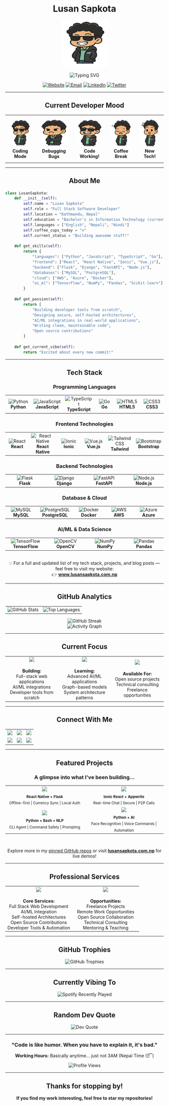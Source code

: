 <div align="center">

# Lusan Sapkota

<img src="https://raw.githubusercontent.com/Lusan-sapkota/Lusan-sapkota/main/assets/avatar-cool.png" alt="Lusan Avatar" width="150" height="150">

<div align="center">
  
  ![Typing SVG](https://readme-typing-svg.herokuapp.com?font=Inter&size=24&pause=1000&color=f39c12&center=true&vCenter=true&width=600&lines=Full+Stack+Software+Developer;Python+%7C+JavaScript+%7C+TypeScript;AI%2FML+Enthusiast;Open+Source+Contributor;From+Nepal+with+Love)
  
</div>

<div align="center">
  
  [![Website](https://img.shields.io/badge/Website-lusansapkota.com.np-f39c12?style=for-the-badge&logo=google-chrome&logoColor=white)](https://www.lusansapkota.com.np)
  [![Email](https://img.shields.io/badge/Email-sapkotalusan@gmail.com-EA4335?style=for-the-badge&logo=gmail&logoColor=white)](mailto:sapkotalusan@gmail.com)
  [![LinkedIn](https://img.shields.io/badge/LinkedIn-Connect-d35400?style=for-the-badge&logo=linkedin&logoColor=white)](https://www.linkedin.com/in/lusan-sapkota-a08194284/)
  [![Twitter](https://img.shields.io/badge/Twitter-Follow-1DA1F2?style=for-the-badge&logo=twitter&logoColor=white)](https://twitter.com/LusanSapkota)
  
</div>

</div>

---

<div align="center">

## Current Developer Mood

<div align="center">

<table>
<tr>

<td align="center" style="padding: 12px;">
  <img src="https://raw.githubusercontent.com/Lusan-sapkota/Lusan-sapkota/main/assets/avatar-cool.png" width="90" height="90" style="border-radius: 50%;"><br>
  <b>Coding Mode</b>
</td>

<td align="center" style="padding: 12px;">
  <img src="https://raw.githubusercontent.com/Lusan-sapkota/Lusan-sapkota/main/assets/avatar-angry.png" width="90" height="90" style="border-radius: 50%;"><br>
  <b>Debugging Bugs</b>
</td>

<td align="center" style="padding: 12px;">
  <img src="https://raw.githubusercontent.com/Lusan-sapkota/Lusan-sapkota/main/assets/avatar-happy.png" width="90" height="90" style="border-radius: 50%;"><br>
  <b>Code Working!</b>
</td>

<td align="center" style="padding: 12px;">
  <img src="https://raw.githubusercontent.com/Lusan-sapkota/Lusan-sapkota/main/assets/avatar-sleeping.png" width="90" height="90" style="border-radius: 50%;"><br>
  <b>Coffee Break</b>
</td>

<td align="center" style="padding: 12px;">
  <img src="https://raw.githubusercontent.com/Lusan-sapkota/Lusan-sapkota/main/assets/avatar-surprised.png" width="90" height="90" style="border-radius: 50%;"><br>
  <b>New Tech!</b>
</td>

</tr>
</table>

</div>


---

## About Me

</div>

```python
class LusanSapkota:
    def __init__(self):
        self.name = "Lusan Sapkota"
        self.role = "Full Stack Software Developer"
        self.location = "Kathmandu, Nepal"
        self.education = "Bachelor's in Information Technology (current)"
        self.languages = ["English", "Nepali", "Hindi"]
        self.coffee_cups_today = "∞"
        self.current_status = "Building awesome stuff!"
        
    def get_skills(self):
        return {
            "languages": ["Python", "JavaScript", "TypeScript", "Go"],
            "frontend": ["React", "React Native", "Ionic", "Vue.js"],
            "backend": ["Flask", "Django", "FastAPI", "Node.js"],
            "databases": ["MySQL", "PostgreSQL"],
            "cloud": ["AWS", "Azure", "Docker"],
            "ai_ml": ["TensorFlow", "NumPy", "Pandas", "Scikit-learn"]
        }
        
    def get_passion(self):
        return [
            "Building developer tools from scratch",
            "Designing secure, self-hosted architectures", 
            "AI/ML integrations in real-world applications",
            "Writing clean, maintainable code",
            "Open source contributions"
        ]
        
    def get_current_vibe(self):
        return "Excited about every new commit!"
````

---

<div align="center">

## Tech Stack

### Programming Languages

<div align="center">
<table>
<tr>
<td align="center" width="120">
<img src="https://skillicons.dev/icons?i=python" width="65" height="65" alt="Python" />
<br><strong>Python</strong>
</td>
<td align="center" width="120">
<img src="https://skillicons.dev/icons?i=javascript" width="65" height="65" alt="JavaScript" />
<br><strong>JavaScript</strong>
</td>
<td align="center" width="120">
<img src="https://skillicons.dev/icons?i=typescript" width="65" height="65" alt="TypeScript" />
<br><strong>TypeScript</strong>
</td>
<td align="center" width="120">
<img src="https://skillicons.dev/icons?i=go" width="65" height="65" alt="Go" />
<br><strong>Go</strong>
</td>
<td align="center" width="120">
<img src="https://skillicons.dev/icons?i=html" width="65" height="65" alt="HTML5" />
<br><strong>HTML5</strong>
</td>
<td align="center" width="120">
<img src="https://skillicons.dev/icons?i=css" width="65" height="65" alt="CSS3" />
<br><strong>CSS3</strong>
</td>
</tr>
</table>
</div>

### Frontend Technologies

<div align="center">
<table>
<tr>
<td align="center" width="120">
<img src="https://skillicons.dev/icons?i=react" width="65" height="65" alt="React" />
<br><strong>React</strong>
</td>
<td align="center" width="150">
  <img src="https://raw.githubusercontent.com/github/explore/main/topics/react-native/react-native.png" width="65" height="65" alt="React Native" />
  <br><strong>React Native</strong>
</td>

<td align="center" width="150">
  <img src="https://upload.wikimedia.org/wikipedia/commons/d/d1/Ionic_Logo.svg" width="65" height="65" alt="Ionic" />
  <br><strong>Ionic</strong>
</td>
<td align="center" width="120">
<img src="https://skillicons.dev/icons?i=vue" width="65" height="65" alt="Vue.js" />
<br><strong>Vue.js</strong>
</td>
<td align="center" width="120">
<img src="https://skillicons.dev/icons?i=tailwind" width="65" height="65" alt="Tailwind CSS" />
<br><strong>Tailwind</strong>
</td>
<td align="center" width="120">
<img src="https://skillicons.dev/icons?i=bootstrap" width="65" height="65" alt="Bootstrap" />
<br><strong>Bootstrap</strong>
</td>
</tr>
</table>
</div>

### Backend Technologies

<div align="center">
<table>
<tr>
<td align="center" width="120">
<img src="https://skillicons.dev/icons?i=flask" width="65" height="65" alt="Flask" />
<br><strong>Flask</strong>
</td>
<td align="center" width="120">
<img src="https://skillicons.dev/icons?i=django" width="65" height="65" alt="Django" />
<br><strong>Django</strong>
</td>
<td align="center" width="120">
<img src="https://skillicons.dev/icons?i=fastapi" width="65" height="65" alt="FastAPI" />
<br><strong>FastAPI</strong>
</td>
<td align="center" width="120">
<img src="https://skillicons.dev/icons?i=nodejs" width="65" height="65" alt="Node.js" />
<br><strong>Node.js</strong>
</td>
</tr>
</table>
</div>

### Database & Cloud

<div align="center">
<table>
<tr>
<td align="center" width="120">
<img src="https://skillicons.dev/icons?i=mysql" width="65" height="65" alt="MySQL" />
<br><strong>MySQL</strong>
</td>
<td align="center" width="120">
<img src="https://skillicons.dev/icons?i=postgresql" width="65" height="65" alt="PostgreSQL" />
<br><strong>PostgreSQL</strong>
</td>
<td align="center" width="120">
<img src="https://skillicons.dev/icons?i=docker" width="65" height="65" alt="Docker" />
<br><strong>Docker</strong>
</td>
<td align="center" width="120">
<img src="https://skillicons.dev/icons?i=aws" width="65" height="65" alt="AWS" />
<br><strong>AWS</strong>
</td>
<td align="center" width="120">
<img src="https://skillicons.dev/icons?i=azure" width="65" height="65" alt="Azure" />
<br><strong>Azure</strong>
</td>
</tr>
</table>
</div>

### AI/ML & Data Science

<div align="center">
<table>
<tr>
<td align="center" width="120">
<img src="https://skillicons.dev/icons?i=tensorflow" width="65" height="65" alt="TensorFlow" />
<br><strong>TensorFlow</strong>
</td>
<td align="center" width="120">
<img src="https://skillicons.dev/icons?i=opencv" width="65" height="65" alt="OpenCV" />
<br><strong>OpenCV</strong>
</td>
<td align="center" width="120">
<img src="https://upload.wikimedia.org/wikipedia/commons/3/31/NumPy_logo_2020.svg" width="65" height="65" alt="NumPy" />
<br><strong>NumPy</strong>
</td>
<td align="center" width="120">
<img src="https://raw.githubusercontent.com/devicons/devicon/master/icons/pandas/pandas-original.svg" width="65" height="65" alt="Pandas" />
<br><strong>Pandas</strong>
</td>
</tr>
</table>
</div>

<br>
💡 For a full and updated list of my tech stack, projects, and blog posts — feel free to visit my website:<br>
👉 <a href="https://www.lusansapkota.com.np"><strong>www.lusansapkota.com.np</strong></a>
</div>

---

<div align="center">

## GitHub Analytics

<div align="center">
<table>
<tr>
<td>
<img src="https://github-readme-stats.vercel.app/api?username=Lusan-sapkota&show_icons=true&theme=react&hide_border=true&bg_color=0D1117&title_color=f39c12&icon_color=f39c12&text_color=FFFFFF" alt="GitHub Stats" />
</td>
<td>
<img src="https://github-readme-stats.vercel.app/api/top-langs/?username=Lusan-sapkota&layout=compact&theme=react&hide_border=true&bg_color=0D1117&title_color=f39c12&text_color=FFFFFF" alt="Top Languages" />
</td>
</tr>
</table>
</div>

<div align="center">
<img src="https://github-readme-streak-stats.herokuapp.com/?user=Lusan-sapkota&theme=react&hide_border=true&background=0D1117&stroke=f39c12&ring=f39c12&fire=f1c40f&currStreakLabel=f39c12" alt="GitHub Streak" />
</div>

<div align="center">
<img src="https://github-readme-activity-graph.vercel.app/graph?username=Lusan-sapkota&bg_color=0D1117&color=f39c12&line=f39c12&point=f1c40f&area=true&hide_border=true" alt="Activity Graph" />
</div>

</div>

---

<div align="center">

## Current Focus

<div align="center">
<table>
<tr>
<td align="center" width="33%">
<img src="https://img.shields.io/badge/Currently%20Building-f39c12?style=for-the-badge&logo=rocket&logoColor=white" />
<br><br>
<strong>Building:</strong><br>
Full-stack web applications<br>
AI/ML integrations<br>
Developer tools from scratch
</td>
<td align="center" width="33%">
<img src="https://img.shields.io/badge/Learning%20&%20Growing-e67e22?style=for-the-badge&logo=brain&logoColor=white" />
<br><br>
<strong>Learning:</strong><br>
Advanced AI/ML applications<br>
Graph-based models<br>
System architecture patterns
</td>
<td align="center" width="33%">
<img src="https://img.shields.io/badge/Collaboration%20Ready-f1c40f?style=for-the-badge&logo=handshake&logoColor=white" />
<br><br>
<strong>Available For:</strong><br>
Open source projects<br>
Technical consulting<br>
Freelance opportunities
</td>
</tr>
</table>
</div>

</div>

---

<div align="center">

## Connect With Me

<div align="center">
<table>
<tr>
<td align="center">
<a href="https://www.youtube.com/@learn_with_lusan">
<img src="https://img.shields.io/badge/YouTube-FF0000?style=for-the-badge&logo=youtube&logoColor=white" />
</a>
</td>
<td align="center">
<a href="https://leetcode.com/u/sapkotalusan/">
<img src="https://img.shields.io/badge/LeetCode-FFA116?style=for-the-badge&logo=leetcode&logoColor=black" />
</a>
</td>
<td align="center">
<a href="https://www.hackerrank.com/profile/sapkotalusan">
<img src="https://img.shields.io/badge/HackerRank-2EC866?style=for-the-badge&logo=hackerrank&logoColor=white" />
</a>
</td>
</tr>
<tr>
<td align="center">
<a href="https://www.instagram.com/sapkotalusan/">
<img src="https://img.shields.io/badge/Instagram-E4405F?style=for-the-badge&logo=instagram&logoColor=white" />
</a>
</td>
<td align="center">
<a href="https://discord.gg/X9JzzRug">
<img src="https://img.shields.io/badge/Discord-5865F2?style=for-the-badge&logo=discord&logoColor=white" />
</a>
</td>
<td align="center">
<a href="https://www.lusansapkota.com.np">
<img src="https://img.shields.io/badge/Portfolio-f39c12?style=for-the-badge&logo=google-chrome&logoColor=white" />
</a>
</td>
</tr>
</table>
</div>

</div>

---

<div align="center">

## Featured Projects

### A glimpse into what I've been building...

<div align="center">

<table>
<tr>
  <td align="center" width="300">
    <img src="https://img.shields.io/badge/CaptainLedger-Self--Hosted_Expense_Manager-f39c12?style=for-the-badge" /><br>
    <sub><b>React Native + Flask</b></sub><br>
    <sub>Offline-first | Currency Sync | Local Auth</sub>
  </td>

  <td align="center" width="300">
    <img src="https://img.shields.io/badge/GhostTalk-Encrypted_Chat_App-e67e22?style=for-the-badge" /><br>
    <sub><b>Ionic React + Appwrite</b></sub><br>
    <sub>Real-time Chat | Secure | P2P Calls</sub>
  </td>
</tr>

<tr>
  <td align="center" width="300">
    <img src="https://img.shields.io/badge/Smart--Shell-AI_Powered_Terminal-f1c40f?style=for-the-badge" /><br>
    <sub><b>Python + Bash + NLP</b></sub><br>
    <sub>CLI Agent | Command Safety | Prompting</sub>
  </td>

  <td align="center" width="300">
    <img src="https://img.shields.io/badge/Jarvis-Personal_AI_Assistant-f1c40f?style=for-the-badge" /><br>
    <sub><b>Python + AI</b></sub><br>
    <sub>Face Recognition | Voice Commands | Automation</sub>
  </td>
</tr>
</table>

<br>

Explore more in my [pinned GitHub repos](https://github.com/Lusan-sapkota?tab=repositories) or visit [**lusansapkota.com.np**](https://www.lusansapkota.com.np) for live demos!

</div>

</div>

---

<div align="center">

## Professional Services

<div align="center">
<table>
<tr>
<td align="center" width="50%">
<img src="https://img.shields.io/badge/Specializing%20In-f39c12?style=for-the-badge" /> <br><br> <strong>Core Services:</strong><br>
Full Stack Web Development<br>
AI/ML Integration<br>
Self-hosted Architectures<br>
Open Source Contributions<br>
Developer Tools & Automation

</td>
<td align="center" width="50%">
<img src="https://img.shields.io/badge/Available%20For-e67e22?style=for-the-badge" />
<br><br>
<strong>Opportunities:</strong><br>
Freelance Projects<br>
Remote Work Opportunities<br>
Open Source Collaboration<br>
Technical Consulting<br>
Mentoring & Teaching
</td>
</tr>
</table>
</div>

</div>

---

<div align="center">

## GitHub Trophies

<div align="center">
<img src="https://github-profile-trophy.vercel.app/?username=Lusan-sapkota&theme=react&no-frame=true&margin-w=15&margin-h=15&column=7" alt="GitHub Trophies" />
</div>

</div>

---

<div align="center">

## Currently Vibing To

<div align="center">
<img src="https://spotify-recently-played-readme.vercel.app/api?user=316xrlfcyz24t2nmordaivvfueby&count=3&unique=true" alt="Spotify Recently Played" />
</div>

</div>

---

<div align="center">

## Random Dev Quote

<div align="center">
<img src="https://quotes-github-readme.vercel.app/api?type=horizontal&theme=react" alt="Dev Quote" />
</div>

</div>

---

<div align="center">

### "Code is like humor. When you have to explain it, it's bad."

<strong>Working Hours:</strong> Basically anytime... just not 3AM (Nepal Time 😴)

<div align="center">
<img src="https://komarev.com/ghpvc/?username=Lusan-sapkota&color=f39c12&style=for-the-badge&label=Profile+Views" alt="Profile Views" />
</div>

</div>

---

<div align="center">

## Thanks for stopping by!

**If you find my work interesting, feel free to star my repositories!**

</div>


